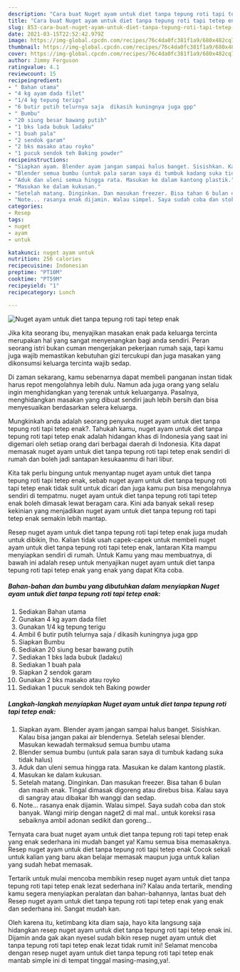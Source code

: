 ```yaml
---
description: "Cara buat Nuget ayam untuk diet tanpa tepung roti tapi tetep enak yang enak dan Mudah Dibuat"
title: "Cara buat Nuget ayam untuk diet tanpa tepung roti tapi tetep enak yang enak dan Mudah Dibuat"
slug: 853-cara-buat-nuget-ayam-untuk-diet-tanpa-tepung-roti-tapi-tetep-enak-yang-enak-dan-mudah-dibuat
date: 2021-03-15T22:52:42.979Z
image: https://img-global.cpcdn.com/recipes/76c4da0fc381f1a9/680x482cq70/nuget-ayam-untuk-diet-tanpa-tepung-roti-tapi-tetep-enak-foto-resep-utama.jpg
thumbnail: https://img-global.cpcdn.com/recipes/76c4da0fc381f1a9/680x482cq70/nuget-ayam-untuk-diet-tanpa-tepung-roti-tapi-tetep-enak-foto-resep-utama.jpg
cover: https://img-global.cpcdn.com/recipes/76c4da0fc381f1a9/680x482cq70/nuget-ayam-untuk-diet-tanpa-tepung-roti-tapi-tetep-enak-foto-resep-utama.jpg
author: Jimmy Ferguson
ratingvalue: 4.1
reviewcount: 15
recipeingredient:
- " Bahan utama"
- "4 kg ayam dada filet"
- "1/4 kg tepung terigu"
- "6 butir putih telurnya saja  dikasih kuningnya juga gpp"
- " Bumbu"
- "20 siung besar bawang putih"
- "1 bks lada bubuk ladaku"
- "1 buah pala"
- "2 sendok garam"
- "2 bks masako atau royko"
- "1 pucuk sendok teh Baking powder"
recipeinstructions:
- "Siapkan ayam. Blender ayam jangan sampai halus banget. Sisishkan. Kalau bisa jangan pakai air blendernya. Setelah selesai blender. Masukan kewadah termaksud semua bumbu utama"
- "Blender semua bumbu (untuk pala saran saya di tumbuk kadang suka tidak halus)"
- "Aduk dan uleni semua hingga rata. Masukan ke dalam kantong plastik."
- "Masukan ke dalam kukusan."
- "Setelah matang. Dinginkan. Dan masukan freezer. Bisa tahan 6 bulan dan masih enak. Tingal dimasak digoreng atau direbus bisa. Kalau saya di sangray atau dibakar lbh wanggi dan sedap."
- "Note... rasanya enak dijamin. Walau simpel. Saya sudah coba dan stok banyak. Wangi mirip dengan naget2 di mal mal.. untuk koreksi rasa sebaiknya ambil adonan sedikit dan goreng..."
categories:
- Resep
tags:
- nuget
- ayam
- untuk

katakunci: nuget ayam untuk 
nutrition: 256 calories
recipecuisine: Indonesian
preptime: "PT10M"
cooktime: "PT59M"
recipeyield: "1"
recipecategory: Lunch

---
```



![Nuget ayam untuk diet tanpa tepung roti tapi tetep enak](https://img-global.cpcdn.com/recipes/76c4da0fc381f1a9/680x482cq70/nuget-ayam-untuk-diet-tanpa-tepung-roti-tapi-tetep-enak-foto-resep-utama.jpg)

Jika kita seorang ibu, menyajikan masakan enak pada keluarga tercinta merupakan hal yang sangat menyenangkan bagi anda sendiri. Peran seorang istri bukan cuman mengerjakan pekerjaan rumah saja, tapi kamu juga wajib memastikan kebutuhan gizi tercukupi dan juga masakan yang dikonsumsi keluarga tercinta wajib sedap.

Di zaman  sekarang, kamu sebenarnya dapat membeli panganan instan tidak harus repot mengolahnya lebih dulu. Namun ada juga orang yang selalu ingin menghidangkan yang terenak untuk keluarganya. Pasalnya, menghidangkan masakan yang dibuat sendiri jauh lebih bersih dan bisa menyesuaikan berdasarkan selera keluarga. 



Mungkinkah anda adalah seorang penyuka nuget ayam untuk diet tanpa tepung roti tapi tetep enak?. Tahukah kamu, nuget ayam untuk diet tanpa tepung roti tapi tetep enak adalah hidangan khas di Indonesia yang saat ini digemari oleh setiap orang dari berbagai daerah di Indonesia. Kita dapat memasak nuget ayam untuk diet tanpa tepung roti tapi tetep enak sendiri di rumah dan boleh jadi santapan kesukaanmu di hari libur.

Kita tak perlu bingung untuk menyantap nuget ayam untuk diet tanpa tepung roti tapi tetep enak, sebab nuget ayam untuk diet tanpa tepung roti tapi tetep enak tidak sulit untuk dicari dan juga kamu pun bisa mengolahnya sendiri di tempatmu. nuget ayam untuk diet tanpa tepung roti tapi tetep enak boleh dimasak lewat beragam cara. Kini ada banyak sekali resep kekinian yang menjadikan nuget ayam untuk diet tanpa tepung roti tapi tetep enak semakin lebih mantap.

Resep nuget ayam untuk diet tanpa tepung roti tapi tetep enak juga mudah untuk dibikin, lho. Kalian tidak usah capek-capek untuk membeli nuget ayam untuk diet tanpa tepung roti tapi tetep enak, lantaran Kita mampu menyiapkan sendiri di rumah. Untuk Kamu yang mau membuatnya, di bawah ini adalah resep untuk menyajikan nuget ayam untuk diet tanpa tepung roti tapi tetep enak yang enak yang dapat Kita coba.

<!--inarticleads1-->

##### Bahan-bahan dan bumbu yang dibutuhkan dalam menyiapkan Nuget ayam untuk diet tanpa tepung roti tapi tetep enak:

1. Sediakan  Bahan utama
1. Gunakan 4 kg ayam dada filet
1. Gunakan 1/4 kg tepung terigu
1. Ambil 6 butir putih telurnya saja / dikasih kuningnya juga gpp
1. Siapkan  Bumbu
1. Sediakan 20 siung besar bawang putih
1. Sediakan 1 bks lada bubuk (ladaku)
1. Sediakan 1 buah pala
1. Siapkan 2 sendok garam
1. Gunakan 2 bks masako atau royko
1. Sediakan 1 pucuk sendok teh Baking powder




<!--inarticleads2-->

##### Langkah-langkah menyiapkan Nuget ayam untuk diet tanpa tepung roti tapi tetep enak:

1. Siapkan ayam. Blender ayam jangan sampai halus banget. Sisishkan. Kalau bisa jangan pakai air blendernya. Setelah selesai blender. Masukan kewadah termaksud semua bumbu utama
1. Blender semua bumbu (untuk pala saran saya di tumbuk kadang suka tidak halus)
1. Aduk dan uleni semua hingga rata. Masukan ke dalam kantong plastik.
1. Masukan ke dalam kukusan.
1. Setelah matang. Dinginkan. Dan masukan freezer. Bisa tahan 6 bulan dan masih enak. Tingal dimasak digoreng atau direbus bisa. Kalau saya di sangray atau dibakar lbh wanggi dan sedap.
1. Note... rasanya enak dijamin. Walau simpel. Saya sudah coba dan stok banyak. Wangi mirip dengan naget2 di mal mal.. untuk koreksi rasa sebaiknya ambil adonan sedikit dan goreng...




Ternyata cara buat nuget ayam untuk diet tanpa tepung roti tapi tetep enak yang enak sederhana ini mudah banget ya! Kamu semua bisa memasaknya. Resep nuget ayam untuk diet tanpa tepung roti tapi tetep enak Cocok sekali untuk kalian yang baru akan belajar memasak maupun juga untuk kalian yang sudah hebat memasak.

Tertarik untuk mulai mencoba membikin resep nuget ayam untuk diet tanpa tepung roti tapi tetep enak lezat sederhana ini? Kalau anda tertarik, mending kamu segera menyiapkan peralatan dan bahan-bahannya, lantas buat deh Resep nuget ayam untuk diet tanpa tepung roti tapi tetep enak yang enak dan sederhana ini. Sangat mudah kan. 

Oleh karena itu, ketimbang kita diam saja, hayo kita langsung saja hidangkan resep nuget ayam untuk diet tanpa tepung roti tapi tetep enak ini. Dijamin anda gak akan nyesel sudah bikin resep nuget ayam untuk diet tanpa tepung roti tapi tetep enak lezat tidak rumit ini! Selamat mencoba dengan resep nuget ayam untuk diet tanpa tepung roti tapi tetep enak mantab simple ini di tempat tinggal masing-masing,ya!.

